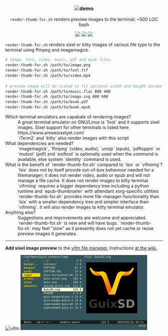 <h3 align="center"><img src="./test/render-for.demo.gif" alt="demo" height="400px"></h3>
<p align="center"><code>render-thumb-for.sh</code> renders preview images to the terminal; ~500 LOC bash</p>
<p align="center">
<a href="https://github.com/iambumblehead/render-thumb-for.sh/workflows"><img src="https://github.com/iambumblehead/render-thumb-for.sh/workflows/shellcheck/badge.svg"></a>
<a href="./LICENSE.md"><img src="https://img.shields.io/badge/license-ISC-blue.svg"></a>
<a href="https://github.com/iambumblehead/render-thumb-for.sh/releases"><img src="https://img.shields.io/github/release/iambumblehead/render-thumb-for.sh.svg"></a>
</p>

`render-thumb-for.sh` renders sixel or kitty images of various file type to the terminal using ffmpeg and imagemagick.
```bash
# image, font, video, music, pdf and epub files
render-thumb-for.sh /path/to/image.png
render-thumb-for.sh /path/to/font.ttf
render-thumb-for.sh /path/to/video.mp4

# preview image will be scaled to fit optional width and height params
render-thumb-for.sh /path/to/music.flac 800 400
render-thumb-for.sh /path/to/image.svg 600 600
render-thumb-for.sh /path/to/book.pdf
render-thumb-for.sh /path/to/book.epub
```

<dl>
  <dt>Which terminal emulators are capabale of rendering images?</dt>
  <dd>A great terminal emulator on GNU/Linux is `foot` and it supports sixel images. Sixel support for other terminals is listed here https://www.arewesixelyet.com/</dd>
  <dd>`iTerm2` and `kitty` also render images with this script</dd>
  <dt>What dependencies are needed?</dt>
  <dd>`imagemagick`, `ffmpeg` (video, audio), `unzip` (epub), `pdftoppm` or `mutool` (pdf) and `exiftool` is optionally used when the command is available, else system `identity` command is used.</dd>
  <dt>What is the benefit of `render-thumb-for.sh` compared to `lsix` or `vifmimg`?</dt>
  <dd>`lsix` does not by itself provide out-of-box behaviour needed for a filemanager; it does not render video, audio or epub and will not manage a file cache. It does not render images to kitty terminal.</dd>
  <dd>`vifmimg` requires a bigger dependency tree including a python runtime and `epub-thumbnailer` with attendant xorg-specific utilities</dd>
  <dd>`render-thumb-for.sh` provides more file-manager-functionality than `lsix` with a smaller dependency tree and simpler interface than `vifmimg`. It will also render images to kitty terminal emulator.</dd>
  <dt>Anything else?</dt>
  <dd>Suggestions and improvements are welcome and appreciated. `render-thumb-for.sh` is new and will have bugs. `render-thumb-for.sh` may feel "slow" as it presently does not yet cache or reuse preview images it generates.</dd>
</dl>


----------------------------------------------

**Add sixel image preview** to the [vifm file manager.][3] Instructions [at the wiki.][3]

<div align="left">
<img src="./test/render-for-vifm.gif" alt="vifm" height="240px"> <img src="./test/render-for-miller.png" alt="vifm" height="240px">
</div>



[0]: https://img.shields.io/badge/license-ISC-blue.svg
[1]: ./LICENSE
[2]: https://github.com/vifm/vifm
[3]: https://github.com/iambumblehead/render-thumb-for.sh/wiki

